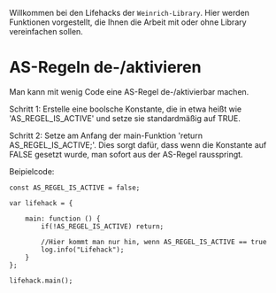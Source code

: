 Willkommen bei den Lifehacks der `Weinrich-Library`. Hier werden Funktionen vorgestellt, die Ihnen die Arbeit mit oder ohne Library vereinfachen sollen.

# AS-Regeln de-/aktivieren

Man kann mit wenig Code eine AS-Regel de-/aktivierbar machen.

Schritt 1: Erstelle eine boolsche Konstante, die in etwa heißt wie 'AS_REGEL_IS_ACTIVE' und setze sie standardmäßig auf TRUE.

Schritt 2: Setze am Anfang der main-Funktion 'return AS_REGEL_IS_ACTIVE;'. Dies sorgt dafür, dass wenn die Konstante auf FALSE gesetzt wurde, man sofort
aus der AS-Regel rausspringt.

Beipielcode:

    const AS_REGEL_IS_ACTIVE = false;

    var lifehack = {

        main: function () {
            if(!AS_REGEL_IS_ACTIVE) return;
            
            //Hier kommt man nur hin, wenn AS_REGEL_IS_ACTIVE == true
            log.info("Lifehack");
        }
    };

    lifehack.main();